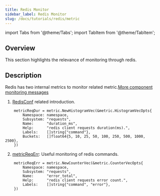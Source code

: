 ```yaml
---
title: Redis Monitor
sidebar_label: Redis Monitor
slug: /docs/tutorials/redis/metric
---
```


import Tabs from '@theme/Tabs';
import TabItem from '@theme/TabItem';

## Overview

This section highlights the relevance of monitoring through redis.

## Description

Redis has two internal metrics to monitor related metric.<a href="/docs/tutorials/monitor/index" target="_blank">More component monitoring messages</a>

1. <a href="https://github.com/zeromicro/go-zero/blob/master/core/stores/redis/metrics.go#L8" target="_blank">RedisConf</a> related introduction.

```golang
    metricReqDur = metric.NewHistogramVec(&metric.HistogramVecOpts{
        Namespace: namespace,
        Subsystem: "requests",
        Name:      "duration_ms",
        Help:      "redis client requests duration(ms).",
        Labels:    []string{"command"},
        Buckets:   []float64{5, 10, 25, 50, 100, 250, 500, 1000, 2500},
    })
```

2. <a href="https://github.com/zeromicro/go-zero/blob/master/core/stores/redis/metrics.go#L16" target="_blank">metricReqErr</a>: Useful monitoring of redis commands.

```golang
    metricReqErr = metric.NewCounterVec(&metric.CounterVecOpts{
        Namespace: namespace,
        Subsystem: "requests",
        Name:      "error_total",
        Help:      "redis client requests error count.",
        Labels:    []string{"command", "error"},
    })
```
